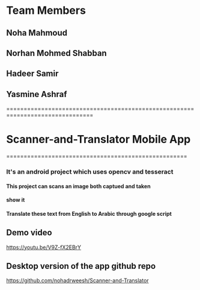 # Team Members
## Noha Mahmoud
## Norhan Mohmed Shabban
## Hadeer Samir
## Yasmine Ashraf
===============================================================================
# Scanner-and-Translator Mobile App
====================================================
### It's an android  project which uses opencv and tesseract

#### This project can scans an image both captued and taken
#### show it 
#### Translate these text from English to Arabic through google script

## Demo video
https://youtu.be/V9Z-fX2EBrY
## Desktop version of the app github repo
https://github.com/nohadrweesh/Scanner-and-Translator

